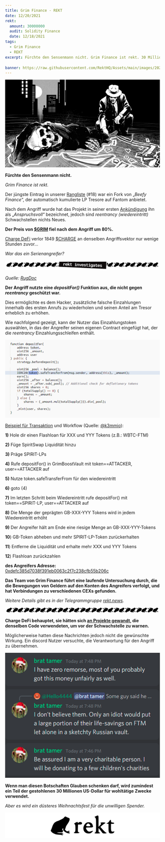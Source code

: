 ```yaml
---
title: Grim Finance - REKT
date: 12/20/2021
rekt:
  amount: 30000000
  audit: Solidity Finance
  date: 12/18/2021
tags:
  - Grim Finance
  - REKT
excerpt: Fürchte den Sensenmann nicht. Grim Finance ist rekt. 30 Millionen US-Dollar weg; Position 18 auf der Rangliste.

banner: https://raw.githubusercontent.com/RektHQ/Assets/main/images/2021/12/grim-header.png
---
```

![](https://raw.githubusercontent.com/RektHQ/Assets/main/images/2021/12/grim-header.png)

**Fürchte den Sensenmann nicht.**

_Grim Finance ist rekt._

Der jüngste Eintrag in unserer [Rangliste](https://rekt.news/leaderboard/) (#18) war ein Fork von „_Beefy Finance_“, der automatisch kumulierte LP Tresore auf Fantom anbietet.

Nach dem Angriff wurde hat das Projekt in seiner ersten [Ankündigung](https://twitter.com/financegrim/status/1472357770846519312) ihn als „_Anspruchsvoll_“ bezeichnet, jedoch sind _reentrancy (wiedereintritt)_ Schwachstellen nichts Neues.

**Der Preis von [$GRIM](https://www.coingecko.com/en/coins/grimtoken) fiel nach dem Angriff um 80%.**

[Charge DeFi](https://twitter.com/ChargeDeFi/status/1472136494085296128) verlor 1849 [$CHARGE](https://www.coingecko.com/en/coins/chargedefi-charge) an denselben Angriffsvektor nur wenige Stunden zuvor…

_War das ein Serienangreifer?_

![](https://raw.githubusercontent.com/RektHQ/Assets/main/images/2021/09/rekt-investigates-linebreak.png)

_Quelle: [RugDoc](https://twitter.com/RugDocIO/status/1472293717725913089)_

**Der Angriff nutzte eine _depositFor()_ Funktion aus, die nicht gegen _reentrancy_ geschützt war.**

Dies ermöglichte es dem Hacker, zusätzliche falsche Einzahlungen innerhalb des ersten Anrufs zu wiederholen und seinen Anteil am Tresor erheblich zu erhöhen.

Wie nachfolgend gezeigt, kann der Nutzer das Einzahlungstoken auswählen, in das der Angreifer seinen eigenen Contract eingefügt hat, der die _reentrancy_ Einzahlungsschleifen enthält.

![](https://raw.githubusercontent.com/RektHQ/Assets/main/images/2021/12/grim-code.png)

[Beispiel für Transaktion](https://ftmscan.com/tx/0x19315e5b150d0a83e797203bb9c957ec1fa8a6f404f4f761d970cb29a74a5dd6) und Workflow (Quelle: [@k3mmio](https://threadreaderapp.com/thread/1472315936166219777.html)):

**1)** Hole dir einen Flashloan für XXX und YYY Tokens (z.B.: WBTC-FTM)

**2)** Füge SpiritSwap Liquidität hinzu

**3)** Präge SPIRIT-LPs

**4)** Rufe depositFor() in GrimBoostVault mit token==ATTACKER, user==ATTACKER auf

**5)** Nutze token.safeTransferFrom für den wiedereintritt

**6)** goto (4)

**7)** Im letzten Schritt beim Wiedereintritt rufe depositFor() mit token==SPIRIT-LP, user==ATTACKER auf

**8)** Die Menge der geprägten GB-XXX-YYY Tokens wird in jedem Wiedereintritt erhöht

**9)** Der Angreifer hält am Ende eine riesige Menge an GB-XXX-YYY-Tokens

**10**) GB-Token abheben und mehr SPIRIT-LP-Token zurückerhalten

**11**) Entferne die Liquidität und erhalte mehr XXX und YYY Tokens

**12**) Flashloan zurückzahlen

**des Angreifers Adresse:** [0xdefc385d7038f391eb0063c2f7c238cfb55b206c](https://ftmscan.com/address/0xdefc385d7038f391eb0063c2f7c238cfb55b206c)

**Das Team von Grim Finance führt eine laufende Untersuchung durch, die die Bewegungen von Geldern auf den Konten des Angreifers verfolgt, und hat Verbindungen zu verschiedenen CEXs gefunden.**

_Weitere Details gibt es in der Telegrammgruppe [rekt.news](https://t.me/Rekt_HQ)._

![](https://raw.githubusercontent.com/RektHQ/Assets/main/images/2021/03/rekt-linebreak.png) 

**Charge DeFi behauptet, sie hätten sich [an Projekte gewandt](https://twitter.com/ChargeDeFi/status/1472223355352895490), die denselben Code verwendeten, um vor der Schwachstelle zu warnen.**

Möglicherweise hatten diese Nachrichten jedoch nicht die gewünschte Wirkung. Ein discord Nutzer versuchte, die Verantwortung für den Angriff zu übernehmen.

![](https://raw.githubusercontent.com/RektHQ/Assets/main/images/2021/12/grim-discord.png)

**Wenn man diesen Botschaften Glauben schenken darf, wird zumindest ein Teil der gestohlenen 30 Millionen US-Dollar für wohltätige Zwecke verwendet.**

_Aber es wird ein düsteres Weihnachtsfest für die unwilligen Spender._

![](https://raw.githubusercontent.com/RektHQ/Assets/main/images/2021/08/rekt-outline-conc.png)

